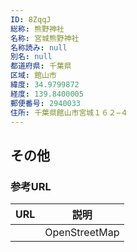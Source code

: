 ```yaml
---
ID: 8ZqqJ
総称: 熊野神社
名称: 宮城熊野神社
名称読み: null
別名: null
都道府県: 千葉県
区域: 館山市
緯度: 34.9799872
経度: 139.8400005
郵便番号: 2940033
住所: 千葉県館山市宮城１６２−４
---
```


## その他

### 参考URL

| URL | 説明          |
| --- | ------------- |
|     | OpenStreetMap |
